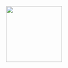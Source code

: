 <div id="header" align="center">
  <img src="https://c.tenor.com/y2JXkY1pXkwAAAAM/cat-computer.gif" width="150"/>
</div>
